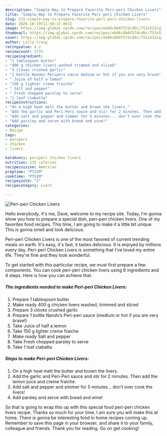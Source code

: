 ```yaml
---
description: "Simple Way to Prepare Favorite Peri-peri Chicken Livers"
title: "Simple Way to Prepare Favorite Peri-peri Chicken Livers"
slug: 515-simple-way-to-prepare-favorite-peri-peri-chicken-livers
date: 2020-10-19T11:50:17.067Z
image: https://img-global.cpcdn.com/recipes/eb06c0b0f57dcd0c/751x532cq70/peri-peri-chicken-livers-recipe-main-photo.jpg
thumbnail: https://img-global.cpcdn.com/recipes/eb06c0b0f57dcd0c/751x532cq70/peri-peri-chicken-livers-recipe-main-photo.jpg
cover: https://img-global.cpcdn.com/recipes/eb06c0b0f57dcd0c/751x532cq70/peri-peri-chicken-livers-recipe-main-photo.jpg
author: Lilly Craig
ratingvalue: 4.2
reviewcount: 1733
recipeingredient:
- "1 tablespoon butter"
- "400 g chicken livers washed trimmed and sliced"
- "3 cloves crushed garlic"
- "1 bottle Nandos Periperi sauce medium or hot if you are very brave"
- " Juice of half a lemon"
- "150 g lighter creme fraiche"
- " Salt and pepper"
- " Fresh chopped parsley to serve"
- "1 loaf ciabatta"
recipeinstructions:
- "On a high heat melt the butter and brown the livers."
- "Add the garlic and Peri-Peri sauce and stir for 2 minutes. Then add the lemon juice and creme fraiche."
- "Add salt and pepper and simmer for 5 minutes... don’t over cook the livers!"
- "Add parsley and serve with bread and wine!"
categories:
- Recipe
tags:
- periperi
- chicken
- livers

katakunci: periperi chicken livers 
nutrition: 135 calories
recipecuisine: American
preptime: "PT21M"
cooktime: "PT51M"
recipeyield: "2"
recipecategory: Lunch

---
```



![Peri-peri Chicken Livers](https://img-global.cpcdn.com/recipes/eb06c0b0f57dcd0c/751x532cq70/peri-peri-chicken-livers-recipe-main-photo.jpg)

Hello everybody, it's me, Dave, welcome to my recipe site. Today, I'm gonna show you how to prepare a special dish, peri-peri chicken livers. One of my favorites food recipes. This time, I am going to make it a little bit unique. This is gonna smell and look delicious.



Peri-peri Chicken Livers is one of the most favored of current trending meals on earth. It's easy, it's fast, it tastes delicious. It is enjoyed by millions every day. Peri-peri Chicken Livers is something that I've loved my entire life. They're fine and they look wonderful.


To get started with this particular recipe, we must first prepare a few components. You can cook peri-peri chicken livers using 9 ingredients and 4 steps. Here is how you can achieve that.

<!--inarticleads1-->

##### The ingredients needed to make Peri-peri Chicken Livers:

1. Prepare 1 tablespoon butter
1. Make ready 400 g chicken livers washed, trimmed and sliced
1. Prepare 3 cloves crushed garlic
1. Prepare 1 bottle Nando’s Peri-peri sauce (medium or hot if you are very brave!)
1. Take  Juice of half a lemon
1. Take 150 g lighter creme fraiche
1. Make ready  Salt and pepper
1. Take  Fresh chopped parsley to serve
1. Take 1 loaf ciabatta




<!--inarticleads2-->

##### Steps to make Peri-peri Chicken Livers:

1. On a high heat melt the butter and brown the livers.
1. Add the garlic and Peri-Peri sauce and stir for 2 minutes. Then add the lemon juice and creme fraiche.
1. Add salt and pepper and simmer for 5 minutes... don’t over cook the livers!
1. Add parsley and serve with bread and wine!




So that is going to wrap this up with this special food peri-peri chicken livers recipe. Thanks so much for your time. I am sure you will make this at home. There is gonna be interesting food in home recipes coming up. Remember to save this page in your browser, and share it to your family, colleague and friends. Thank you for reading. Go on get cooking!
